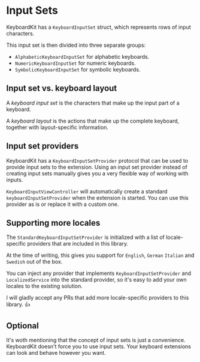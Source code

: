 # Input Sets

KeyboardKit has a `KeyboardInputSet` struct, which represents rows of input characters.

This input set is then divided into three separate groups:

* `AlphabeticKeyboardInputSet` for alphabetic keyboards.
* `NumericKeyboardInputSet` for numeric keyboards.
* `SymbolicKeyboardInputSet` for symbolic keyboards.


## Input set vs. keyboard layout

A *keyboard input set* is the characters that make up the input part of a keyboard.

A *keyboard layout* is the actions that make up the complete keyboard, together with layout-specific information.


## Input set providers

KeyboardKit has a `KeyboardInputSetProvider` protocol that can be used to provide input sets to the extension. Using an input set provider instead of creating input sets manually gives you a very flexible way of working with inputs.

`KeyboardInputViewController` will automatically create a standard `keyboardInputSetProvider` when the extension is started. You can use this provider as is or replace it with a custom one.


## Supporting more locales

The `StandardKeyboardInputSetProvider` is initialized with a list of locale-specific providers that are included in this library. 

At the time of writing, this gives you support for `English`,  `German` `Italian` and `Swedish` out of the box.

You can inject any provider that implements `KeyboardInputSetProvider` and `LocalizedService` into the standard provider, so it's easy to add your own locales to the existing solution.  

I will gladly accept any PRs that add more locale-specific providers to this library. 👍


## Optional

It's woth mentioning that the concept of input sets is just a convenience. KeyboardKit doesn't force you to use input sets. Your keyboard extensions can look and behave however you want.
